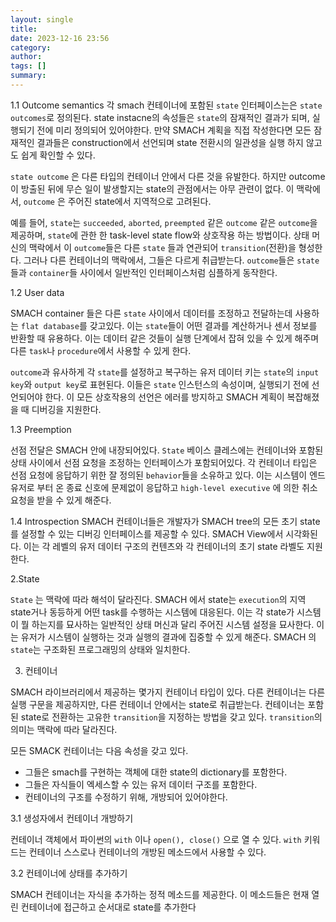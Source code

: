 ```yaml
---
layout: single
title: 
date: 2023-12-16 23:56
category: 
author: 
tags: []
summary: 
---
```


1.1 Outcome semantics
각 smach 컨테이너에 포함된 `state` 인터페이스는은 `state outcomes`로 정의된다. state instacne의 속성들은 `state`의 잠재적인 결과가 되며, 실행되기 전에 미리 정의되어 있어야한다. 만약 SMACH 계획을 직접 작성한다면 모든 잠재적인 결과들은 construction에서 선언되며 state 전환시의 일관성을 실행 하지 않고도 쉽게 확인할 수 있다.

`state outcome` 은 다른 타입의 컨테이너 안에서 다른 것을 유발한다. 하지만 outcome 이 방출된 뒤에 무슨 일이 발생할지는 state의 관점에서는 아무 관련이 없다. 이 맥락에서, `outcome` 은 주어진 state에서 지역적으로 고려된다. 

예를 들어, `state`는 `succeeded`, `aborted`, `preempted` 같은 `outcome` 같은 `outcome`을 제공하며, `state`에 관한 한 task-level state flow와 상호작용 하는 방법이다. 상태 머신의 맥락에서 이 `outcome`들은 다른 `state` 들과 연관되어 `transition`(전환)을 형성한다. 그러나 다른 컨테이너의 맥락에서, 그들은 다르게 취급받는다. `outcome`들은 `state`들과 `container`들 사이에서 일반적인 인터페이스처럼 심플하게 동작한다.

1.2 User data

SMACH container 들은 다른 `state` 사이에서 데이터를 조정하고 전달하는데 사용하는 `flat database`를 갖고있다. 이는 `state`들이 어떤 결과를 계산하거나 센서 정보를 반환할 때 유용하다. 이는 데이터 같은 것들이 실행 단계에서 잡혀 있을 수 있게 해주며 다른 `task`나 `procedure`에서 사용할 수 있게 한다.

`outcome`과 유사하게 각 `state`를 설정하고 복구하는 유저 데이터 키는 `state`의 `input key`와 `output key`로 표현된다. 이들은 `state` 인스턴스의 속성이며, 실행되기 전에 선언되어야 한다. 이 모든 상호작용의 선언은 에러를 방지하고  SMACH 계획이 복잡해졌을 때 디버깅을 지원한다.

1.3 Preemption

선점 전달은 SMACH 안에 내장되어있다. `State` 베이스 클레스에는 컨테이너와 포함된 상태 사이에서 선점 요청을 조정하는 인터페이스가 포함되어있다. 각 컨테이너 타입은 선점 요청에 응답하기 위한 잘 정의된 `behavior`들을 소유하고 있다. 이는 시스템이 엔드 유저로 부터 온 종료 신호에 문제없이 응답하고 `high-level executive` 에 의한 취소 요청을 받을 수 있게 해준다.

1.4 Introspection
SMACH 컨테이너들은 개발자가 SMACH tree의 모든 초기 state를 설정할 수 있는 디버깅 인터페이스를 제공할 수 있다. SMACH View에서 시각화된다. 이는 각 레벨의 유저 데이터 구조의 컨텐츠와 각 컨테이너의 초기 state 라벨도 지원한다. 

2.State

`State` 는 맥락에 따라 해석이 달라진다. SMACH 에서 state는 `execution`의 지역 state거나 동등하게 어떤 task를 수행하는 시스템에 대응된다. 이는 각 state가 시스템이 뭘 하는지를 묘사하는 일반적인 상태 머신과 달리 주어진 시스템 설정을 묘사한다. 이는 유저가 시스템이 실행하는 것과 실행의 결과에 집중할 수 있게 해준다. SMACH 의 `state`는 구조화된 프로그래밍의 상태와 일치한다.

3. 컨테이너

SMACH 라이브러리에서 제공하는 몇가지 컨테이너 타입이 있다. 다른 컨테이너는 다른 실행 구문을 제공하지만, 다른 컨테이너 안에서는 state로 취급받는다. 컨테이너는 포함된 state로 전환하는 고유한 `transition`을 지정하는 방법을 갖고 있다. `transition`의 의미는 맥락에 따라 달라진다.

모든 SMACK 컨테이너는 다음 속성을 갖고 있다.
- 그들은 smach를 구현하는 객체에 대한 state의 dictionary를 포함한다.
- 그들은 자식들이 엑세스할 수 있는 유저 데이터 구조를 포함한다.
- 컨테이너의 구조를 수정하기 위해, 개방되어 있어야한다.

3.1 생성자에서 컨테이너 개방하기

컨테이너 객체에서 파이썬의 `with` 이나 `open(), close()` 으로 열 수 있다. `with` 키워드는 컨테이너 스스로나 컨테이너의 개방된 메소드에서 사용할 수 있다.

3.2 컨테이너에 상태를 추가하기

SMACH 컨테이너는 자식을 추가하는 정적 메소드를 제공한다. 이 메소드들은 현재 열린 컨테이너에 접근하고 순서대로 state를 추가한다

